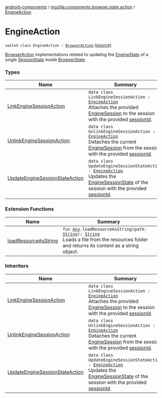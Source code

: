 [android-components](../../index.md) / [mozilla.components.browser.state.action](../index.md) / [EngineAction](./index.md)

# EngineAction

`sealed class EngineAction : `[`BrowserAction`](../-browser-action.md) [(source)](https://github.com/mozilla-mobile/android-components/blob/master/components/browser/state/src/main/java/mozilla/components/browser/state/action/BrowserAction.kt#L378)

[BrowserAction](../-browser-action.md) implementations related to updating the [EngineState](../../mozilla.components.browser.state.state/-engine-state/index.md) of a single [SessionState](../../mozilla.components.browser.state.state/-session-state/index.md) inside
[BrowserState](../../mozilla.components.browser.state.state/-browser-state/index.md).

### Types

| Name | Summary |
|---|---|
| [LinkEngineSessionAction](-link-engine-session-action/index.md) | `data class LinkEngineSessionAction : `[`EngineAction`](./index.md)<br>Attaches the provided [EngineSession](../../mozilla.components.concept.engine/-engine-session/index.md) to the session with the provided [sessionId](-link-engine-session-action/session-id.md). |
| [UnlinkEngineSessionAction](-unlink-engine-session-action/index.md) | `data class UnlinkEngineSessionAction : `[`EngineAction`](./index.md)<br>Detaches the current [EngineSession](../../mozilla.components.concept.engine/-engine-session/index.md) from the session with the provided [sessionId](-unlink-engine-session-action/session-id.md). |
| [UpdateEngineSessionStateAction](-update-engine-session-state-action/index.md) | `data class UpdateEngineSessionStateAction : `[`EngineAction`](./index.md)<br>Updates the [EngineSessionState](../../mozilla.components.concept.engine/-engine-session-state/index.md) of the session with the provided [sessionId](-update-engine-session-state-action/session-id.md). |

### Extension Functions

| Name | Summary |
|---|---|
| [loadResourceAsString](../../mozilla.components.support.test.file/kotlin.-any/load-resource-as-string.md) | `fun `[`Any`](https://kotlinlang.org/api/latest/jvm/stdlib/kotlin/-any/index.html)`.loadResourceAsString(path: `[`String`](https://kotlinlang.org/api/latest/jvm/stdlib/kotlin/-string/index.html)`): `[`String`](https://kotlinlang.org/api/latest/jvm/stdlib/kotlin/-string/index.html)<br>Loads a file from the resources folder and returns its content as a string object. |

### Inheritors

| Name | Summary |
|---|---|
| [LinkEngineSessionAction](-link-engine-session-action/index.md) | `data class LinkEngineSessionAction : `[`EngineAction`](./index.md)<br>Attaches the provided [EngineSession](../../mozilla.components.concept.engine/-engine-session/index.md) to the session with the provided [sessionId](-link-engine-session-action/session-id.md). |
| [UnlinkEngineSessionAction](-unlink-engine-session-action/index.md) | `data class UnlinkEngineSessionAction : `[`EngineAction`](./index.md)<br>Detaches the current [EngineSession](../../mozilla.components.concept.engine/-engine-session/index.md) from the session with the provided [sessionId](-unlink-engine-session-action/session-id.md). |
| [UpdateEngineSessionStateAction](-update-engine-session-state-action/index.md) | `data class UpdateEngineSessionStateAction : `[`EngineAction`](./index.md)<br>Updates the [EngineSessionState](../../mozilla.components.concept.engine/-engine-session-state/index.md) of the session with the provided [sessionId](-update-engine-session-state-action/session-id.md). |
